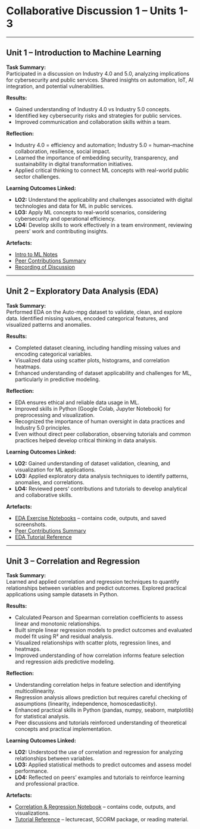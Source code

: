 # Collaborative Discussion 1 – Units 1-3

---

## Unit 1 – Introduction to Machine Learning

**Task Summary:**  
Participated in a discussion on Industry 4.0 and 5.0, analyzing implications for cybersecurity and public services. Shared insights on automation, IoT, AI integration, and potential vulnerabilities.

**Results:**  
- Gained understanding of Industry 4.0 vs Industry 5.0 concepts.  
- Identified key cybersecurity risks and strategies for public services.  
- Improved communication and collaboration skills within a team.

**Reflection:**  
- Industry 4.0 = efficiency and automation; Industry 5.0 = human–machine collaboration, resilience, social impact.  
- Learned the importance of embedding security, transparency, and sustainability in digital transformation initiatives.  
- Applied critical thinking to connect ML concepts with real-world public sector challenges.

**Learning Outcomes Linked:**  
- **LO2:** Understand the applicability and challenges associated with digital technologies and data for ML in public services.  
- **LO3:** Apply ML concepts to real-world scenarios, considering cybersecurity and operational efficiency.  
- **LO4:** Develop skills to work effectively in a team environment, reviewing peers’ work and contributing insights.

**Artefacts:**  
- [Intro to ML Notes](../../artefacts/intro_to_ml_notes.md)  
- [Peer Contributions Summary](../../artefacts/peer_notes.md)  
- [Recording of Discussion](../../artefacts/Recording_AND_seminars.md)

---

## Unit 2 – Exploratory Data Analysis (EDA)

**Task Summary:**  
Performed EDA on the Auto-mpg dataset to validate, clean, and explore data. Identified missing values, encoded categorical features, and visualized patterns and anomalies.

**Results:**  
- Completed dataset cleaning, including handling missing values and encoding categorical variables.  
- Visualized data using scatter plots, histograms, and correlation heatmaps.  
- Enhanced understanding of dataset applicability and challenges for ML, particularly in predictive modeling.

**Reflection:**  
- EDA ensures ethical and reliable data usage in ML.  
- Improved skills in Python (Google Colab, Jupyter Notebook) for preprocessing and visualization.  
- Recognized the importance of human oversight in data practices and Industry 5.0 principles.  
- Even without direct peer collaboration, observing tutorials and common practices helped develop critical thinking in data analysis.

**Learning Outcomes Linked:**  
- **LO2:** Gained understanding of dataset validation, cleaning, and visualization for ML applications.  
- **LO3:** Applied exploratory data analysis techniques to identify patterns, anomalies, and correlations.  
- **LO4:** Reviewed peers’ contributions and tutorials to develop analytical and collaborative skills.

**Artefacts:**  
- [EDA Exercise Notebooks](../../artefacts/eda_notebooks.ipynb) – contains code, outputs, and saved screenshots.  
- [Peer Contributions Summary](../../artefacts/peer_notes.md)  
- [EDA Tutorial Reference](https://colab.research.google.com/drive/1nonnJUhote03ysz4BPGPIkzGwkxYi5-9?usp=sharing)

---

## Unit 3 – Correlation and Regression

**Task Summary:**  
Learned and applied correlation and regression techniques to quantify relationships between variables and predict outcomes. Explored practical applications using sample datasets in Python.

**Results:**  
- Calculated Pearson and Spearman correlation coefficients to assess linear and monotonic relationships.  
- Built simple linear regression models to predict outcomes and evaluated model fit using R² and residual analysis.  
- Visualized relationships with scatter plots, regression lines, and heatmaps.  
- Improved understanding of how correlation informs feature selection and regression aids predictive modeling.

**Reflection:**  
- Understanding correlation helps in feature selection and identifying multicollinearity.  
- Regression analysis allows prediction but requires careful checking of assumptions (linearity, independence, homoscedasticity).  
- Enhanced practical skills in Python (pandas, numpy, seaborn, matplotlib) for statistical analysis.  
- Peer discussions and tutorials reinforced understanding of theoretical concepts and practical implementation.

**Learning Outcomes Linked:**  
- **LO2:** Understood the use of correlation and regression for analyzing relationships between variables.  
- **LO3:** Applied statistical methods to predict outcomes and assess model performance.  
- **LO4:** Reflected on peers’ examples and tutorials to reinforce learning and professional practice.

**Artefacts:**  
- [Correlation & Regression Notebook](../../artefacts/correlation_regression_notebook.ipynb) – contains code, outputs, and visualizations.  
- [Tutorial Reference](https://your-unit3-tutorial-link.com) – lecturecast, SCORM package, or reading material.
